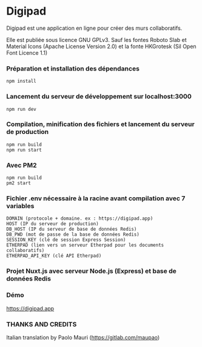 # Digipad

Digipad est une application en ligne pour créer des murs collaboratifs. 

Elle est publiée sous licence GNU GPLv3.
Sauf les fontes Roboto Slab et Material Icons (Apache License Version 2.0) et la fonte HKGrotesk (Sil Open Font Licence 1.1)

### Préparation et installation des dépendances
```
npm install
```

### Lancement du serveur de développement sur localhost:3000
```
npm run dev
```

### Compilation, minification des fichiers et lancement du serveur de production
```
npm run build
npm run start
```

### Avec PM2
```
npm run build
pm2 start
```

### Fichier .env nécessaire à la racine avant compilation avec 7 variables
```
DOMAIN (protocole + domaine. ex : https://digipad.app)
HOST (IP du serveur de production)
DB_HOST (IP du serveur de base de données Redis)
DB_PWD (mot de passe de la base de données Redis)
SESSION_KEY (clé de session Express Session)
ETHERPAD (lien vers un serveur Etherpad pour les documents collaboratifs)
ETHERPAD_API_KEY (clé API Etherpad)
```

### Projet Nuxt.js avec serveur Node.js (Express) et base de données Redis


### Démo
https://digipad.app


### THANKS AND CREDITS
Italian translation by Paolo Mauri (https://gitlab.com/maupao)
